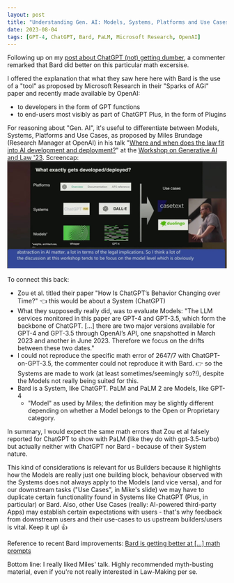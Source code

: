 ```yaml
---
layout: post
title: "Understanding Gen. AI: Models, Systems, Platforms and Use Cases"
date: 2023-08-04
tags: [GPT-4, ChatGPT, Bard, PaLM, Microsoft Research, OpenAI]
---
```


Following up on my [post about ChatGPT (not) getting dumber](ai-getting-dumber), a commenter remarked that Bard did better on this particular math excersise.

I offered the explanation that what they saw here here with Bard is the use of a "tool" as proposed by Microsoft Research in their "Sparks of AGI" paper and recently made available by OpenAI:

- to developers in the form of GPT functions
- to end-users most visibly as part of ChatGPT Plus, in the form of Plugins

For reasoning about "Gen. AI", it's useful to differentiate between Models, Systems, Platforms and Use Cases, as proposed by Miles Brundage (Research Manager at OpenAI) in his talk "[Where and when does the law fit into AI development and deployment?](https://www.youtube.com/watch?v=5j4U2UzJWfI&t=5728s)" at the [Workshop on Generative AI and Law '23](https://genlaw.github.io/). Screencap: 
![Models, Systems, Platforms and Use Cases](assets/img/miles-brundage-ai-models-systems-platforms-use-cases.jpg)

 To connect this back:

- Zou et al. titled their paper "How Is ChatGPT’s Behavior Changing over Time?" 👈 this would be about a System (ChatGPT)
- What they supposedly really did, was to evaluate Models: "The LLM services monitored in this paper are GPT-4 and GPT-3.5, which form the backbone of ChatGPT. [...] there are two major versions available for GPT-4 and GPT-3.5 through OpenAI’s API, one snapshotted in March 2023 and another in June 2023. Therefore we focus on the drifts between these two dates."
- I could not reproduce the specific math error of 2647/7 with ChatGPT-on-GPT-3.5, the commenter could not reproduce it with Bard. 👉 so the Systems are made to work (at least sometimes/seemingly so?!), despite the Models not really being suited for this.
- Bard is a System, like ChatGPT. PaLM and PaLM 2 are Models, like GPT-4
  - "Model" as used by Miles; the definition may be slightly different depending on whether a Model belongs to the Open or Proprietary category.

In summary, I would expect the same math errors that Zou et al falsely reported for ChatGPT to show with PaLM (like they do with gpt-3.5-turbo) but actually neither with ChatGPT nor Bard - because of their System nature.

This kind of considerations is relevant for us Builders because it highlights how the Models are really just one building block, behaviour observed with the Systems does not always apply to the Models (and vice versa), and for our downstream tasks ("Use Cases", in Mike's slide) we may have to duplicate certain functionality found in Systems like ChatGPT (Plus, in particular) or Bard. Also, other Use Cases (really: AI-powered third-party Apps) may establish certain expectations with users - that's why feedback from downstream users and their use-cases to us upstream builders/users is vital. Keep it up! 👍

Reference to recent Bard improvements: [Bard is getting better at [...] math prompts](https://blog.google/technology/ai/bard-improved-reasoning-google-sheets-export/amp/)

Bottom line: I really liked Miles' talk. Highly recommended myth-busting material, even if you're not really interested in Law-Making per se.
